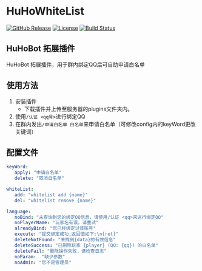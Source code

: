 # HuHoWhiteList

[![GitHub Release](https://img.shields.io/github/v/release/HuHoBot/HuHoMonitor?style=for-the-badge)](https://github.com/HuHoBot/HuHoWhiteList/releases)
[![License](https://img.shields.io/github/license/HuHoBot/HuHoMonitor?style=for-the-badge)](https://github.com/HuHoBot/HuHoWhiteList/blob/main/LICENSE)
[![Build Status](https://img.shields.io/github/actions/workflow/status/HuHoBot/HuHoMonitor/release.yml?style=for-the-badge)](https://github.com/HuHoBot/HuHoWhiteList/actions)

## HuHoBot 拓展插件
HuHoBot 拓展插件，用于群内绑定QQ后可自助申请白名单

##  使用方法
1. 安装插件
    - 下载插件并上传至服务器的plugins文件夹内。
2. 使用`/认证 <qq号>`进行绑定QQ
3. 在群内发出`/申请白名单 白名单`来申请白名单（可修改config内的keyWord更改关键词）

## 配置文件
```yaml
keyWord:
   apply: "申请白名单"
   delete: "取消白名单"

whiteList:
   add: "whitelist add {name}"
   del: "whitelist remove {name}"

language:
   noBind: "未查询到您的绑定QQ信息，请使用/认证 <qq>来进行绑定QQ"
   noPlayerName: "玩家名有误，请重试"
   alreadyBind: "您已经绑定过该账号"
   execute: "提交绑定成功,返回值如下:\n{ret}"
   deleteNotFound: "未找到{data}的有效信息"
   deleteSuccess: "已删除玩家 {player} (QQ: {qq}) 的白名单"
   deleteFail: "删除操作失败，请检查日志"
   noParam:  "缺少参数"
   noAdmin: "您不是管理员"
```